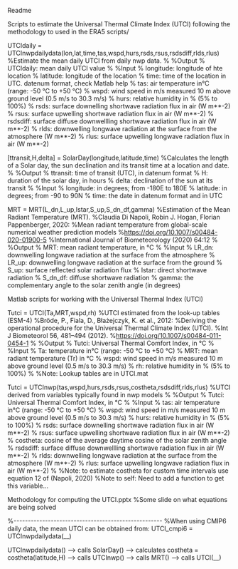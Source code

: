 Readme

Scripts to estimate the Universal Thermal Climate Index (UTCI) following the methodology to used in the ERA5 scripts/

UTCIdaily = UTCInwpdailydata(lon,lat,time,tas,wspd,hurs,rsds,rsus,rsdsdiff,rlds,rlus)
%Estimate the mean daily UTCI from daily nwp data.
%
%Output % UTCIdaily: mean daily UTCI value
%
%Input
% longitude: longitude of hte location
% latitude: longitude of the location
% time: time of the location in UTC. datenum format, check Matlab help
% tas: air temperature in°C (range: -50 °C to +50 °C)
% wspd: wind speed in m/s measured 10 m above ground level (0.5 m/s to 30.3 m/s)
% hurs: relative humidity in % (5% to 100%)
% rsds: surface downelling shortwave radiation flux in air (W m**-2)
% rsus: surface upwelling shortwave radiation flux in air (W m**-2)
% rsdsdiff: surface diffuse downwellling shortwave radiation flux in air (W m**-2)
% rlds: downwelling longwave radiation at the surface from the atmosphere (W m**-2)
% rlus: surface upwelling longwave radiation flux in air (W m**-2)

[ttransit,H,delta] = SolarDay(longitude,latitude,time) %Calculates the length of a Solar day, the sun declination and its transit time at a location and date. % %Output % ttransit: time of transit (UTC), in datenum format % H: duration of the solar day, in hours % delta: declination of the sun at its transit % %Input % longitude: in degrees; from -180E to 180E % latitude: in degrees; from -90 to 90N % time: the date in datenum format and in UTC

MRT = MRT(L_dn,L_up,Istar,S_up,S_dn_df,gamma) %Estimation of the Mean Radiant Temperature (MRT). %Claudia Di Napoli, Robin J. Hogan, Florian Pappenberger, 2020: %Mean radiant temperature from global-scale numerical weather prediction models %https://doi.org/10.1007/s00484-020-01900-5 %International Journal of Biometeorology (2020) 64:12 % %Output % MRT: mean radiant temperature, in °C % %Input % LR_dn: downwelling longwave radiation at the surface from the atmosphere % LR_up: downwelling longwave radiation at the surface from the ground % S_up: surface reflected solar radiation flux % Istar: direct shortwave radiation % S_dn_df: diffuse shortwave radiation % gamma: the complementary angle to the solar zenith angle (in degrees)

Matlab scripts for working with the Universal Thermal Index (UTCI)

Tutci = UTCI(Ta,MRT,wspd,rh) %UTCI estimated from the look-up tables (ESM-4) %Bröde, P., Fiala, D., Błażejczyk, K. et al., 2012: %Deriving the operational procedure for the Universal Thermal Climate Index (UTCI). %Int J Biometeorol 56, 481–494 (2012). %https://doi.org/10.1007/s00484-011-0454-1 % %Output % Tutci: Universal Thermal Comfort Index, in °C % %Input % Ta: temperature in°C (range: -50 °C to +50 °C) % MRT: mean radiant temperature (Tr) in °C % wspd: wind speed in m/s measured 10 m above ground level (0.5 m/s to 30.3 m/s) % rh: relative humidity in % (5% to 100%) % %Note: Lookup tables are in UTCI.mat

Tutci = UTCInwp(tas,wspd,hurs,rsds,rsus,costheta,rsdsdiff,rlds,rlus) %UTCI derived from variables typically found in nwp models % %Output % Tutci: Universal Thermal Comfort Index, in °C % %Input % tas: air temperature in°C (range: -50 °C to +50 °C) % wspd: wind speed in m/s measured 10 m above ground level (0.5 m/s to 30.3 m/s) % hurs: relative humidity in % (5% to 100%) % rsds: surface downelling shortwave radiation flux in air (W m**-2) % rsus: surface upwelling shortwave radiation flux in air (W m**-2) % costheta: cosine of the average daytime cosine of the solar zenith angle % rsdsdiff: surface diffuse downwellling shortwave radiation flux in air (W m**-2) % rlds: downwelling longwave radiation at the surface from the atmosphere (W m**-2) % rlus: surface upwelling longwave radiation flux in air (W m**-2) % %Note: to estimate costheta for custom time intervals use equation 12 of (Napoli, 2020) %Note to self: Need to add a function to get this variable...

Methodology for computing the UTCI.pptx %Some slide on what equations are being solved

%---------------------------------------------------- %When using CMIP6 daily data, the mean UTCI can be obtained from: UTCI_cmpi6 = UTCInwpdailydata(__)

UTCInwpdailydata() --> calls SolarDay() --> calculates costheta = costheta(latitude,H) --> calls UTCInwp() --> calls MRT() --> calls UTCI(__)
